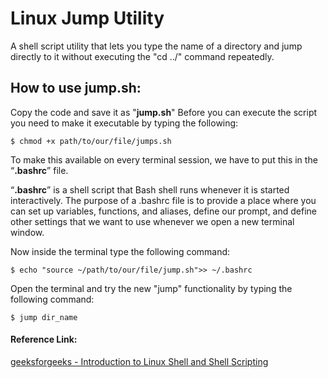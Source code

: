 # Linux Jump Utility
A shell script utility that lets you type the name of a directory and jump 
directly to it without executing the "cd ../" command repeatedly.

## How to use jump.sh:
Copy the code and save it as "__jump.sh__"
Before you can execute the script you need to make it executable by typing the following:

```no-highlight  
$ chmod +x path/to/our/file/jumps.sh  
``` 

To make this available on every terminal session, we have to put this in the “__.bashrc__” file.

“__.bashrc__” is a shell script that Bash shell runs whenever it is started interactively. The purpose of a .bashrc file is to provide a place where you can set up variables, functions, and aliases, define our prompt, and define other settings that we want to use whenever we open a new terminal window.

Now inside the terminal type the following command:  

```  
$ echo "source ~/path/to/our/file/jump.sh">> ~/.bashrc  
```  

Open the terminal and try the new "jump" functionality by typing the following command:

``` 
$ jump dir_name  
```

#### Reference Link:  

[geeksforgeeks - Introduction to Linux Shell and Shell Scripting](https://www.geeksforgeeks.org/introduction-linux-shell-shell-scripting/?ref=shm)  
